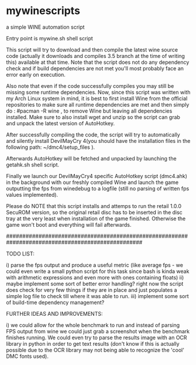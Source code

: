 # mywinescripts
a simple WINE automation script

Entry point is mywine.sh shell script

This script will try to download and then compile the latest wine source code (actually it downloads and compiles 3.5 branch at the time of writing this) available at that time. Note that the script does not do any dependency check and if build dependencies are not met you'll most probably face an error early on execution.

Also note that even if the code successfully compiles you may still be missing some runtime dependencies.
Now, since this script was written with my Arch Linux system in mind, it is best to first install Wine from the official repositories to make sure all runtime dependencies are met and then simply do : #pacman -R wine , to remove Wine but leaving all dependencies installed. Make sure to also install wget and unzip so the script can grab and unpack the latest version of AutoHotkey.

After successfully compiling the code, the script will try to automatically and silently install DevilMayCry 4(you should have the installation files in the following path: ~/dmc4/setup_files ).

Afterwards AutoHotkey will be fetched and unpacked by launching the getahk.sh shell script.

Finally we launch our DevilMayCry4 specific AutoHotkey script (dmc4.ahk) in the background with our freshly compiled Wine and launch the game outputting the fps from winedebug to a logfile (still no parsing of written fps values implemented). 

Please do NOTE that this script installs and attemps to run the retail 1.0.0 SecuROM version, so the original retail disc has to be inserted in the disc tray at the very least when installation of the game finished. Otherwise the game won't boot and everything will fail afterwards.

##################################################################################################

TODO LIST:

i) parse the fps output and produce a useful metric (like average fps - we could even write a small python script for this task since bash is kinda weak with arithmetic expressions and even more with ones containing floats)
ii) maybe implement some sort of better error handling? right now the script does check for very few things if they are in place and just populates a simple log file to check till where it was able to run.
iii) implement some sort of build-time dependency management?

FURTHER IDEAS AND IMPROVEMENTS:

i) we could allow for the whole benchmark to run and instead of parsing FPS output from wine we could just grab a screenshot when the benchmark finishes running. We could even try to parse the results image with an OCR library in python in order to get text results (don't know if this is actually possible due to the OCR library may not being able to recognize the 'cool' DMC fonts used).
